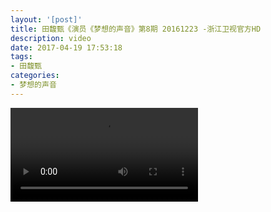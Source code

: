 ```yaml
---
layout: '[post]'
title: 田馥甄《演员《梦想的声音》第8期 20161223 -浙江卫视官方HD
description: video
date: 2017-04-19 17:53:18
tags:
- 田馥甄
categories:
- 梦想的声音
---
```

<video controls="controls" autoplay="autoplay" loop="loop">
    <source src="http://7xveg1.com1.z0.glb.clouddn.com/%28%20CLIP%20%29%20%E7%94%B0%E9%A6%A5%E7%94%84%E3%80%8A%E6%BC%94%E5%91%98%E3%80%8B%E3%80%8A%E6%A2%A6%E6%83%B3%E7%9A%84%E5%A3%B0%E9%9F%B3%E3%80%8B%E7%AC%AC8%E6%9C%9F%2020161223%20-%E6%B5%99%E6%B1%9F%E5%8D%AB%E8%A7%86%E5%AE%98%E6%96%B9HD-.mp4" type="video/mp4" />
</video>